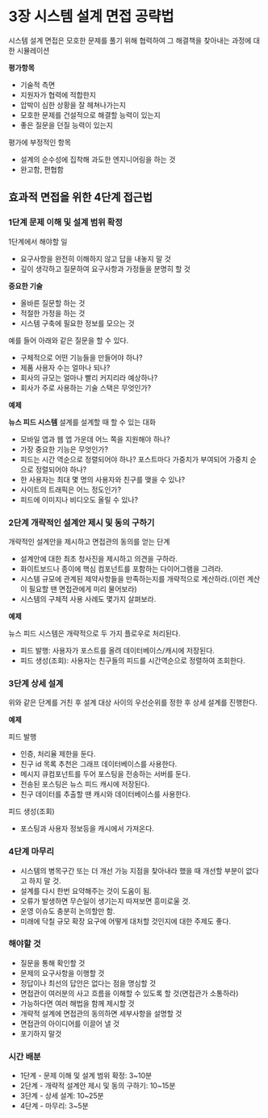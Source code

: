 # 3장 시스템 설계 면접 공략법

시스템 설계 면접은 모호한 문제를 풀기 위해 협력하여 그 해결책을 찾아내는 과정에 대한 시뮬레이션

**평가항목**

- 기술적 측면
- 지원자가 협력에 적합한지
- 압박이 심한 상황을 잘 헤쳐나가는지
- 모호한 문제를 건설적으로 해결할 능력이 있는지
- 좋은 질문을 던질 능력이 있는지

평가에 부정적인 항목

- 설계의 순수성에 집착해 과도한 엔지니어링을 하는 것
- 완고함, 편협함

## 효과적 면접을 위한 4단계 접근법

### 1단계 문제 이해 및 설계 범위 확정

1단계에서 해야할 일

- 요구사항을 완전히 이해하지 않고 답을 내놓지 말 것
- 깊이 생각하고 질문하여 요구사항과 가정들을 분명히 할 것

**중요한 기술**

- 올바른 질문할 하는 것
- 적절한 가정을 하는 것
- 시스템 구축에 필요한 정보를 모으는 것

예를 들어 아래와 같은 질문을 할 수 있다.

- 구체적으로 어떤 기능들을 만들어야 하나?
- 제품 사용자 수는 얼마나 되나?
- 회사의 규모는 얼마나 빨리 커지리라 예상하나?
- 회사가 주로 사용하는 기술 스택은 무엇인가?

**예제**

**뉴스 피드 시스템** 설계를 설계할 때 할 수 있는 대화

- 모바일 앱과 웹 앱 가운데 어느 쪽을 지원해야 하나?
- 가장 중요한 기능은 무엇인가?
- 피드는 시간 역순으로 정렬되어야 하나? 포스트마다 가중치가 부여되어 가중치 순으로 정렬되어야 하나?
- 한 사용자는 최대 몇 명의 사용자와 친구를 맺을 수 있나?
- 사이트의 트래픽은 어느 정도인가?
- 피드에 이미지나 비디오도 올릴 수 있나?

### 2단계 개략적인 설계안 제시 및 동의 구하기

개략적인 설계안을 제시하고 면접관의 동의를 얻는 단계

- 설계안에 대한 최초 청사진을 제시하고 의견을 구하라.
- 화이트보드나 종이에 핵심 컴포넌트를 포함하는 다이어그램을 그려라.
- 시스템 규모에 관계된 제약사항들을 만족하는지를 개략적으로 계산하라.(이런 계산이 필요할 땐 면접관에게 미리 물어보라)
- 시스템의 구체적 사용 사례도 몇가지 살펴보라.

**예제**

뉴스 피드 시스템은 개략적으로 두 가지 플로우로 처리된다.

- 피드 발행: 사용자가 포스트를 올려 데이터베이스/캐시에 저장된다.
- 피드 생성(조회): 사용자는 친구들의 피드를 시간역순으로 정렬하여 조회한다.

### 3단계 상세 설계

위와 같은 단계를 거친 후 설계 대상 사이의 우선순위를 정한 후 상세 설계를 진행한다.

**예제**

피드 발행

- 인증, 처리율 제한을 둔다.
- 친구 id 목록 추천은 그래프 데이터베이스를 사용한다.
- 메시지 큐컴포넌트를 두어 포스팅을 전송하는 서버를 둔다.
- 전송된 포스팅은 뉴스 피드 캐시에 저장된다.
- 친구 데이터를 추출할 땐 캐시와 데이터베이스를 사용한다.

피드 생성(조회)

- 포스팅과 사용자 정보등을 캐시에서 가져온다.

### 4단계 마무리

- 시스템의 병목구간 또는 더 개선 가능 지점을 찾아내라 했을 때 개선할 부분이 없다고 하지 말 것.
- 설계를 다시 한번 요약해주는 것이 도움이 됨.
- 오류가 발생하면 무슨일이 생기는지 따져보면 흥미로울 것.
- 운영 이슈도 충분히 논의할만 함.
- 미래에 닥칠 규모 확장 요구에 어떻게 대처할 것인지에 대한 주제도 좋다.

### 해야할 것

- 질문을 통해 확인할 것
- 문제의 요구사항을 이행할 것
- 정답이나 최선의 답안은 없다는 점을 명심할 것
- 면접관이 여러분의 사고 흐름을 이해할 수 있도록 할 것(면접관가 소통하라)
- 가능하다면 여러 해법을 함께 제시할 것
- 개략적 설계에 면접관의 동의하면 세부사항을 설명할 것
- 면접관의 아이디어를 이끌어 낼 것
- 포기하지 말것

### 시간 배분

- 1단계 - 문제 이해 및 설계 범위 확정: 3~10분
- 2단계 - 개략적 설계안 제시 및 동의 구하기: 10~15분
- 3단계 - 상세 설계: 10~25분
- 4단계 - 마무리: 3~5분